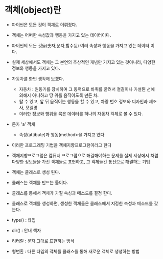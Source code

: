 # 객체(object)란
- 파이썬은 모든 것이 객체로 이뤄졌다.
- 객체는 어떠한 속성값과 행동을 가지고 있는 데이터이다.
- 파이썬의 모든 것들(숫자,문자,함수등) 여러 속성과 행동을 가지고 있는 데이터 이다.
- 실제 세상에서도 객체는 그 본연의 추상적인 개념만 가지고 있는 것아니라, 다양한 정보와 행동을 가지고 있다.
- 자동차를 한번 생각해 보겠다.
	- 자동차 : 원동기를 장치하여 그 동력으로 바퀴를 굴려서 철길이나 가설된 선에 의해지 아니하고 땅 위를 움직이도록 만든 차. 
	- 탈 수 있고, 앞 뒤 움직이는 행동을 할 수 있고, 차량 번호 정보와 디자인과 제조사, 모델명 
	- 이러한 정보와 행위을 묶은 데이터를 하나의 자동차 객체로 볼 수 있다.
- 문자 'a' 객체
	- 속성(attibute)과 행동(method>을 가지고 있다

- 이러한 프로그래밍 기법을 객체지향프로그램이라고 한다
- 객체지향프로그램은 컴퓨터 프로그램으로 해결해야하는 문제를 실제 세상에서 처럼 다양한 정보들을 가진 객체들로 표현하고, 그 객체들간 통신으로 해결하는 기법

- 객체는 클래스로 생성 된다.
- 클래스는 객체를 만드는 툴이다.
- 클래스를 통해서 객체가 가질 속성과 메소드를 결정 한다.
- 클래스로 객체를 생성하면, 생성한 객체들은 클래스에서 지정한 속성과 메소드를 갖는다.

- type() : 타입
- dir() : 안내 책자
- 리터럴 : 문자 그대로 표현하는 방식
- 형변환 : 다른 타임의 객체를 클래스를 통해 새로운 객체로 생성하는 방법
